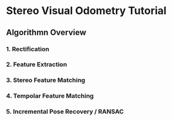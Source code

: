 # Stereo Visual Odometry Tutorial

## Algorithmn Overview
### 1. Rectification
<!--  -->
### 2. Feature Extraction
### 3. Stereo Feature Matching
### 4. Tempolar Feature Matching
### 5. Incremental Pose Recovery / RANSAC
